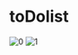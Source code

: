 # toDolist
![0](https://github.com/user-attachments/assets/8ed36160-6059-4551-945a-0d644e8d9823)
![1](https://github.com/user-attachments/assets/e29d69f1-8337-41dc-83f4-c5c1c910285b)
